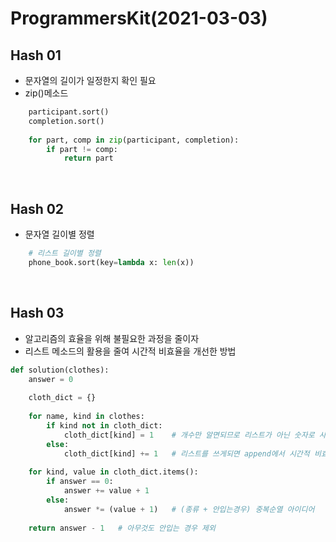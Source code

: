 # ProgrammersKit(2021-03-03)

## Hash 01
- 문자열의 길이가 일정한지 확인 필요
- zip()메소드
```python
    participant.sort()
    completion.sort()
    
    for part, comp in zip(participant, completion):
        if part != comp:
            return part
```

<br>

## Hash 02
- 문자열 길이별 정렬
```python
    # 리스트 길이별 정렬
    phone_book.sort(key=lambda x: len(x))
```

<br>

## Hash 03
- 알고리즘의 효율을 위해 불필요한 과정을 줄이자
- 리스트 메소드의 활용을 줄여 시간적 비효율을 개선한 방법

``` python
def solution(clothes):
    answer = 0
    
    cloth_dict = {}
    
    for name, kind in clothes:
        if kind not in cloth_dict:
            cloth_dict[kind] = 1    # 개수만 알면되므로 리스트가 아닌 숫자로 사용
        else:
            cloth_dict[kind] += 1   # 리스트를 쓰게되면 append에서 시간적 비효율
    
    for kind, value in cloth_dict.items():
        if answer == 0:
            answer += value + 1
        else:
            answer *= (value + 1)   # (종류 + 안입는경우) 중복순열 아이디어
    
    return answer - 1   # 아무것도 안입는 경우 제외
```

<br>

